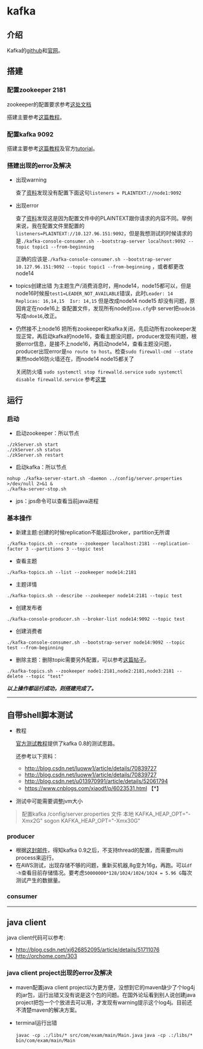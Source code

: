 # kafka

## 介绍
Kafka的[github](https://github.com/apache/kafka)和[官网](http://kafka.apache.org/)。
## 搭建
### 配置zookeeper 2181
zookeeper的配置要求参考[这处文档](https://zookeeper.apache.org/doc/current/zookeeperAdmin.html#sc_maintenance)

搭建主要参考[这篇教程](https://www.cnblogs.com/luotianshuai/p/5206662.html)。

### 配置kafka 9092
搭建主要参考[这篇教程](https://www.cnblogs.com/luotianshuai/p/5206662.html)及官方[tutorial](https://kafka.apache.org/quickstart)。

### 搭建出现的error及解决
* 出现warning

  查了[资料](https://www.cnblogs.com/subendong/p/7786547.html)发现没有配置下面这句`listeners = PLAINTEXT://node1:9092`
* 出现error

  查了[资料](http://blog.csdn.net/getyouwant/article/details/79000524)发现这是因为配置文件中的PLAINTEXT跟你请求的内容不同。举例来说，我在配置文件里配置的`listeners=PLAINTEXT://10.127.96.151:9092`，但是我想测试的时候请求的是`./kafka-console-consumer.sh --bootstrap-server localhost:9092 --topic topic1 --from-beginning`

  正确的应该是`./kafka-console-consumer.sh --bootstrap-server 10.127.96.151:9092 --topic topic1 --from-beginning` ，或者都更改node14

* topics创建出错
  为主题生产/消费消息时，用node14，node15都可以，但是node16时候报`test1=LEADER_NOT_AVAILABLE`错误，此时`Leader: 14	Replicas: 16,14,15	Isr: 14,15`
  但是改成node14 node15 却没有问题，原因肯定在node16上
  查配置文件，发现所有node的`zoo.cfg`中 server把`node16`写成`ndoe16`,改正。

* 仍然接不上node16
  把所有zookeeper和kafka关闭，先启动所有zookeeper发现正常，再启动kafka的node16，查看主题没问题，producer发现有问题，根据error信息，是接不上node16，再启动node14，查看主题没问题，producer出现error是`no route to host`。检查`sudo firewall-cmd --state`  果然node16防火墙还在，而node14 node15都关了

  关闭防火墙
  `sudo systemctl stop firewalld.service`
  `sudo systemctl disable firewalld.service`
  参考[这里](http://blog.csdn.net/doctor_who2004/article/details/39567289)



## 运行
### 启动
* 启动zookeeper：所以节点
```shell
./zkServer.sh start
./zkServer.sh status
./zkServer.sh restart
```
* 启动kafka：所以节点
```shell
nohup ./kafka-server-start.sh -daemon ../config/server.properties >/dev/null 2>&1 &
./kafka-server-stop.sh
```
* jps：jps命令可以查看当前java进程

### 基本操作
* 新建主题:创建的时候replication不能超过broker，partition无所谓
```shell
./kafka-topics.sh --create --zookeeper localhost:2181 --replication-factor 3 --partitions 3 --topic test
```
* 查看主题
```shell
./kafka-topics.sh --list --zookeeper node14:2181
```
* 主题详情
```shell
./kafka-topics.sh --describe --zookeeper node14:2181 --topic test
```
* 创建发布者
```shell
./kafka-console-producer.sh --broker-list node14:9092 --topic test
```
* 创建消费者
```shell
./kafka-console-consumer.sh --bootstrap-server node14:9092 --topic test --from-beginning
```
* 删除主题：删除topic需要另外配置，可以参考[这篇帖子](http://blog.csdn.net/u010003835/article/details/53071882)。
```shell
./kafka-topics.sh --zookeeper node1:2181,node2:2181,node3:2181 --delete --topic "test"
```


***以上操作都运行成功，则搭建完成了。***

---

## 自带shell脚本测试
* 教程

  [官方测试教程](https://engineering.linkedin.com/kafka/benchmarking-apache-kafka-2-million-writes-second-three-cheap-machines)提供了kafka 0.8的测试思路。

  还参考以下资料：

  * http://blog.csdn.net/luoww1/article/details/70839727
  * http://blog.csdn.net/luoww1/article/details/70839727
  * http://blog.csdn.net/u013970991/article/details/52061794
  * https://www.cnblogs.com/xiaodf/p/6023531.html 【\*】

* 测试中可能需要调整jvm大小
>配置kafka /config/server.properties 文件
本地 KAFKA_HEAP_OPT="-Xmx2G"
sogon KAFKA_HEAP_OPT="-Xmx30G"


### producer
* 根据[这封邮件](https://mail-archives.apache.org/mod_mbox/kafka-users/201601.mbox/%3CCAE1jLMMb=NnRRfY9aynNNwy5uwffi8xKfr9TrtvBqG2J50exAQ@mail.gmail.com%3E)，得知kafka 0.9之后，不支持thread的配置，而需要multi process来运行。
* 在AWS测试，出现存储不够的问题，重新买机器,8g变为16g，再跑。可以`df -h`查看目前存储情况。要考虑`50000000*128/1024/1024/1024 = 5.96 G`每次测试产生的数据量。

### consumer

---
## java client
java client代码可以参考:
* http://blog.csdn.net/xj626852095/article/details/51711076
* http://orchome.com/303

### java client project出现的error及解决
* maven配置java client project以为更方便，没想到它的maven缺少了个log4j的jar包，运行出错又没有说是这个包的问题。在国外论坛看到别人说创建java project把包一个个放进去可以用，才发现有warning提示这个log4j。目前还不清楚maven的解决方案。
* terminal运行出错

  `javac -cp .:/libs/* src/com/exam/main/Main.java`
  `java -cp .:/libs/* bin/com/exam/main/Main`
